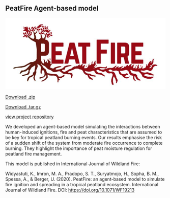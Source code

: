 ## PeatFire Agent-based model

![alt text](https://github.com/peatfire-abm/peatfire-abm.github.io/blob/main/peatfire-logo.JPG?raw=true)

[Download .zip](https://github.com/kiranaw/PeatFire/archive/1.0.zip) 

[Download .tar.gz](https://github.com/kiranaw/PeatFire/archive/1.0.tar.gz)

[view project repository](https://github.com/kiranaw/PeatFire) 


We developed an agent-based model simulating the interactions between human-induced ignitions, fire and peat characteristics that are assumed to be key for tropical peatland burning events. Our results emphasise the risk of a sudden shift of the system from moderate fire occurrence to complete burning. They highlight the importance of peat moisture regulation for peatland fire management.

This model is published in International Journal of Wildland Fire:

Widyastuti, K., Imron, M. A., Pradopo, S. T., Suryatmojo, H., Sopha, B. M., Spessa, A., & Berger, U. (2020). PeatFire: an agent-based model to simulate fire ignition and spreading in a tropical peatland ecosystem. International Journal of Wildland Fire. DOI: https://doi.org/10.1071/WF19213 
